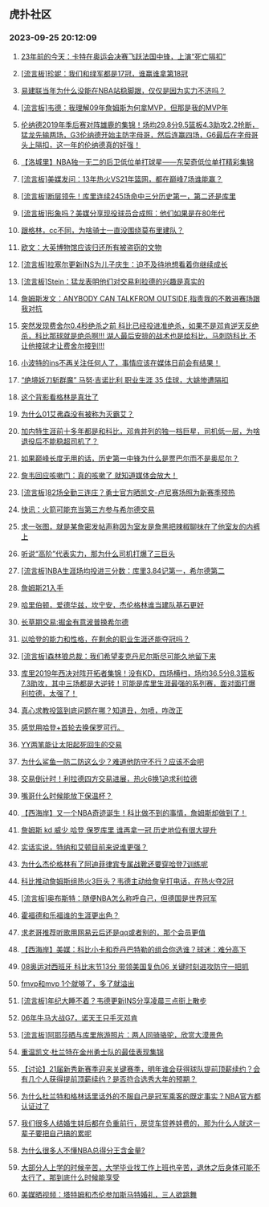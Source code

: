 ## 虎扑社区 
### 2023-09-25 20:12:09

1. [23年前的今天：卡特在奥运会决赛飞跃法国中锋，上演“死亡隔扣”](https://bbs.hupu.com/62222355.html)

2. [[流言板]珍妮：我们和绿军都是17冠，谁赢谁拿第18冠](https://bbs.hupu.com/62219228.html)

3. [易建联当年为什么没能在NBA站稳脚跟，仅仅是因为实力不济吗？](https://bbs.hupu.com/62222565.html)

4. [[流言板]韦德：我理解09年詹姆斯为何拿MVP，但那是我的MVP年](https://bbs.hupu.com/62216606.html)

5. [伦纳德2019年季后赛对阵雄鹿的集锦！场均29.8分9.5篮板4.3助攻2.2抢断，猛龙先输两场，G3伦纳德开始主防字母哥，然后连赢四场，G6最后在字母哥头上隔扣，这一年的伦纳德真的好强！](https://bbs.hupu.com/62218219.html)

6. [【洛城里】NBA独一无二的后卫低位单打球星——东契奇低位单打精彩集锦](https://bbs.hupu.com/62219259.html)

7. [[流言板]美媒发问：13年热火VS21年篮网，都在巅峰7场谁能赢？](https://bbs.hupu.com/62218040.html)

8. [[流言板]断层领先！库里连续245场命中三分历史第一，第二还是库里](https://bbs.hupu.com/62223302.html)

9. [[流言板]形象吗？美媒分享现役球员合成照：他们如果是在80年代](https://bbs.hupu.com/62223519.html)

10. [跟格林，cc不同，为啥骑士一直没围绕莫布里建队？](https://bbs.hupu.com/62220810.html)

11. [欧文：大英博物馆应该归还所有被盗窃的文物](https://bbs.hupu.com/62223351.html)

12. [[流言板]拉塞尔更新INS为儿子庆生：迫不及待地想看着你继续成长](https://bbs.hupu.com/62217990.html)

13. [[流言板]Stein：猛龙表明他们对交易利拉德的兴趣是真实的](https://bbs.hupu.com/62216870.html)

14. [詹姆斯发文：ANYBODY CAN TALKFROM OUTSIDE,指责我的不敢进赛场跟我对抗](https://bbs.hupu.com/62221683.html)

15. [突然发现费舍尔0.4秒绝杀之前 科比已经投进准绝杀，如果不是邓肯逆天反绝杀，科比那球就是绝杀啊!!!  湖人最后安排的战术也是给科比，马刺防科比 不让他接球才让费舍尔接到!!!](https://bbs.hupu.com/62222961.html)

16. [小波特的ins不再关注任何人了，事情应该在媒体日前会有结果！](https://bbs.hupu.com/62218598.html)

17. [“绝境妖刀斩群魔” 马努·吉诺比利 职业生涯 35 佳球，大姚惨遭隔扣](https://bbs.hupu.com/62222865.html)

18. [这个背影看格林是真壮了](https://bbs.hupu.com/62222840.html)

19. [为什么01艾弗森没有被称为灭霸艾？](https://bbs.hupu.com/62220198.html)

20. [加内特生涯前十多年都是和科比，邓肯并列的独一档巨星，司机低一层，为啥退役后不能稳超司机了？](https://bbs.hupu.com/62223274.html)

21. [如果巅峰长度无用的话，历史第一中锋为什么是贾巴尔而不是奥尼尔？](https://bbs.hupu.com/62223555.html)

22. [詹韦回应咳嗽门：真的咳嗽了 就知道媒体会放大！](https://bbs.hupu.com/62222341.html)

23. [[流言板]82场全勤三连庄？勇士官方晒凯文-卢尼赛场照为新赛季预热](https://bbs.hupu.com/62216697.html)

24. [快讯：火箭可能充当第三方参与希尔德交易](https://bbs.hupu.com/62216964.html)

25. [求一张图，就是某詹密发帖声称因为室友是詹黑把辣椒聊抹在了他室友的内裤上](https://bbs.hupu.com/62223097.html)

26. [听说“高阶”代表实力，那为什么司机打爆了三巨头](https://bbs.hupu.com/62222960.html)

27. [[流言板]NBA生涯场均投进三分数：库里3.84记第一，希尔德第二](https://bbs.hupu.com/62217896.html)

28. [詹姆斯21入手](https://bbs.hupu.com/62222827.html)

29. [哈里伯顿，爱德华兹，坎宁安，杰伦格林谁当建队基石更好](https://bbs.hupu.com/62223115.html)

30. [长草期交易:掘金有意波普换希尔德](https://bbs.hupu.com/62222412.html)

31. [以哈登的能力和性格，在剩余的职业生涯还能夺冠吗？](https://bbs.hupu.com/62222966.html)

32. [[流言板]森林狼总裁：我们希望麦克丹尼尔斯尽可能久地留下来](https://bbs.hupu.com/62216781.html)

33. [库里2019年西决对阵开拓者集锦！没有KD，四场横扫，场均36.5分8.3篮板7.3助攻，其中三场都是大逆转！可能是库里生涯最强的系列赛，面对面打爆利拉德，太强了！](https://bbs.hupu.com/62218351.html)

34. [真心求教投篮到底问题在哪？知道丑，勿喷，咋改正](https://bbs.hupu.com/62222885.html)

35. [感觉用哈登+首轮去换保罗可行。](https://bbs.hupu.com/62222839.html)

36. [YY两笔能让太阳起死回生的交易](https://bbs.hupu.com/62222943.html)

37. [为什么鲨鱼一防二防这么少？难道他防守不行？应该不会吧](https://bbs.hupu.com/62223331.html)

38. [交易倒计时！利拉德四方交易进展，热火6换1追求利拉德](https://bbs.hupu.com/62222395.html)

39. [嘴哥什么时候能放下保温杯？](https://bbs.hupu.com/62223309.html)

40. [【西海岸】又一个NBA奇迹诞生！科比做不到的事情，詹姆斯却做到了！](https://bbs.hupu.com/62222992.html)

41. [詹姆斯 kd 威少 哈登 保罗库里 谁再拿一冠  历史地位有很大提升](https://bbs.hupu.com/62222897.html)

42. [实话实说，特纳和艾顿目前来说谁更强？](https://bbs.hupu.com/62222535.html)

43. [为什么杰伦格林有了阿迪菲律宾专属战靴还要穿哈登7训练呢](https://bbs.hupu.com/62222957.html)

44. [科比推动詹姆斯组热火3巨头？韦德主动给詹皇打电话，在热火夺2冠](https://bbs.hupu.com/62222477.html)

45. [[流言板]奥布斯特：随便NBA怎么称呼自己，但德国是世界冠军](https://bbs.hupu.com/62216575.html)

46. [霍福德和乐福谁的生涯更出色？](https://bbs.hupu.com/62222432.html)

47. [求老哥推荐听歌用网易云后还是qq或者别的，那个会员更值](https://bbs.hupu.com/62222665.html)

48. [【西海岸】美媒：科比小卡和乔丹巴特勒的组合你选谁？球迷：难分高下](https://bbs.hupu.com/62218707.html)

49. [08奥运对西班牙 科比末节13分 带领美国复仇06 关键时刻进攻防守一把抓](https://bbs.hupu.com/62219446.html)

50. [fmvp和mvp  1个就够了，多了就溢出](https://bbs.hupu.com/62222534.html)

51. [[流言板]年纪大睡不着？韦德更新INS分享凌晨三点街上散步](https://bbs.hupu.com/62217586.html)

52. [06年牛马大战G7，诺天王只手灭邓肯](https://bbs.hupu.com/62222099.html)

53. [[流言板]阿耶莎晒与库里旅游照片：两人同骑骆驼，欣赏大漠景色](https://bbs.hupu.com/62218097.html)

54. [重温凯文·杜兰特在金州勇士队的最佳表现集锦](https://bbs.hupu.com/62221650.html)

55. [【讨论】21届新秀新赛季迎来关键赛季，明年谁会获得球队提前顶薪续约？会有几个人获得提前顶薪续约？是否符合选秀大年的预期？](https://bbs.hupu.com/62221846.html)

56. [为什么杜兰特和格林话里话外的不服自己是冠军乘客的既定事实？NBA官方都认证过了](https://bbs.hupu.com/62221634.html)

57. [我们很多人结婚生娃后都在负重前行，房贷车贷养娃费的，那为什么人就这一辈子要把自己搞的累呢](https://bbs.hupu.com/62217770.html)

58. [为什么很多人不懂NBA总得分王含金量?](https://bbs.hupu.com/62221739.html)

59. [大部分人上学的时候辛苦，大学毕业找工作上班也辛苦，退休之后身体可能不太行了，那到底什么时候能享受](https://bbs.hupu.com/62217210.html)

60. [美媒晒视频：塔特姆和杰伦参加斯马特婚礼，三人欲跳舞](https://bbs.hupu.com/62221019.html)

